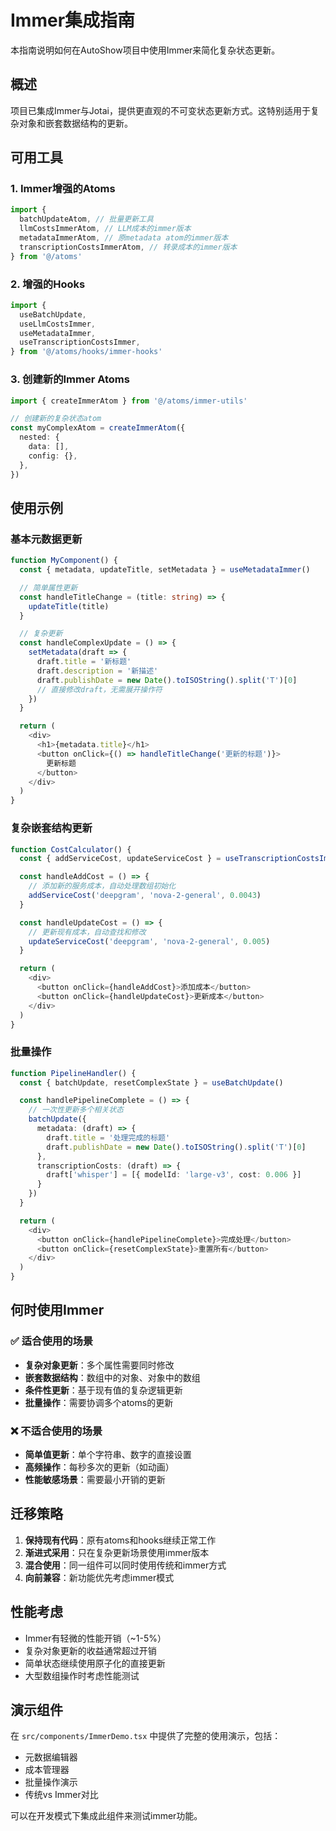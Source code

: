 # Immer集成指南

本指南说明如何在AutoShow项目中使用Immer来简化复杂状态更新。

## 概述

项目已集成Immer与Jotai，提供更直观的不可变状态更新方式。这特别适用于复杂对象和嵌套数据结构的更新。

## 可用工具

### 1. Immer增强的Atoms

```typescript
import {
  batchUpdateAtom, // 批量更新工具
  llmCostsImmerAtom, // LLM成本的immer版本
  metadataImmerAtom, // 原metadata atom的immer版本
  transcriptionCostsImmerAtom, // 转录成本的immer版本
} from '@/atoms'
```

### 2. 增强的Hooks

```typescript
import {
  useBatchUpdate,
  useLlmCostsImmer,
  useMetadataImmer,
  useTranscriptionCostsImmer,
} from '@/atoms/hooks/immer-hooks'
```

### 3. 创建新的Immer Atoms

```typescript
import { createImmerAtom } from '@/atoms/immer-utils'

// 创建新的复杂状态atom
const myComplexAtom = createImmerAtom({
  nested: {
    data: [],
    config: {},
  },
})
```

## 使用示例

### 基本元数据更新

```typescript
function MyComponent() {
  const { metadata, updateTitle, setMetadata } = useMetadataImmer()

  // 简单属性更新
  const handleTitleChange = (title: string) => {
    updateTitle(title)
  }

  // 复杂更新
  const handleComplexUpdate = () => {
    setMetadata(draft => {
      draft.title = '新标题'
      draft.description = '新描述'
      draft.publishDate = new Date().toISOString().split('T')[0]
      // 直接修改draft，无需展开操作符
    })
  }

  return (
    <div>
      <h1>{metadata.title}</h1>
      <button onClick={() => handleTitleChange('更新的标题')}>
        更新标题
      </button>
    </div>
  )
}
```

### 复杂嵌套结构更新

```typescript
function CostCalculator() {
  const { addServiceCost, updateServiceCost } = useTranscriptionCostsImmer()

  const handleAddCost = () => {
    // 添加新的服务成本，自动处理数组初始化
    addServiceCost('deepgram', 'nova-2-general', 0.0043)
  }

  const handleUpdateCost = () => {
    // 更新现有成本，自动查找和修改
    updateServiceCost('deepgram', 'nova-2-general', 0.005)
  }

  return (
    <div>
      <button onClick={handleAddCost}>添加成本</button>
      <button onClick={handleUpdateCost}>更新成本</button>
    </div>
  )
}
```

### 批量操作

```typescript
function PipelineHandler() {
  const { batchUpdate, resetComplexState } = useBatchUpdate()

  const handlePipelineComplete = () => {
    // 一次性更新多个相关状态
    batchUpdate({
      metadata: (draft) => {
        draft.title = '处理完成的标题'
        draft.publishDate = new Date().toISOString().split('T')[0]
      },
      transcriptionCosts: (draft) => {
        draft['whisper'] = [{ modelId: 'large-v3', cost: 0.006 }]
      }
    })
  }

  return (
    <div>
      <button onClick={handlePipelineComplete}>完成处理</button>
      <button onClick={resetComplexState}>重置所有</button>
    </div>
  )
}
```

## 何时使用Immer

### ✅ 适合使用的场景

- **复杂对象更新**：多个属性需要同时修改
- **嵌套数据结构**：数组中的对象、对象中的数组
- **条件性更新**：基于现有值的复杂逻辑更新
- **批量操作**：需要协调多个atoms的更新

### ❌ 不适合使用的场景

- **简单值更新**：单个字符串、数字的直接设置
- **高频操作**：每秒多次的更新（如动画）
- **性能敏感场景**：需要最小开销的更新

## 迁移策略

1. **保持现有代码**：原有atoms和hooks继续正常工作
2. **渐进式采用**：只在复杂更新场景使用immer版本
3. **混合使用**：同一组件可以同时使用传统和immer方式
4. **向前兼容**：新功能优先考虑immer模式

## 性能考虑

- Immer有轻微的性能开销（~1-5%）
- 复杂对象更新的收益通常超过开销
- 简单状态继续使用原子化的直接更新
- 大型数组操作时考虑性能测试

## 演示组件

在 `src/components/ImmerDemo.tsx` 中提供了完整的使用演示，包括：

- 元数据编辑器
- 成本管理器
- 批量操作演示
- 传统vs Immer对比

可以在开发模式下集成此组件来测试immer功能。
